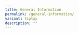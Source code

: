```yaml
---
title: General Information
permalink: /general-information/
variant: tiptap
description: ""
---
```

<p></p>